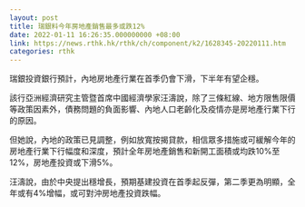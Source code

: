 ```yaml
---
layout: post
title: 瑞銀料今年房地產銷售最多或跌12%
date: 2022-01-11 16:26:35.000000000 +08:00
link: https://news.rthk.hk/rthk/ch/component/k2/1628345-20220111.htm
categories: rthk
---
```


瑞銀投資銀行預計，內地房地產行業在首季仍會下滑，下半年有望企穩。

該行亞洲經濟研究主管暨首席中國經濟學家汪濤說，除了三條紅線、地方限售限價等政策因素外，債務問題的負面影響、內地人口老齡化及疫情亦是房地產行業下行的原因。

但她說，內地的政策已見調整，例如放寬按揭貸款，相信眾多措施或可緩解今年的房地產行業下行幅度和深度，預計全年房地產銷售和新開工面積或均跌10%至12%，房地產投資或下滑5%。

汪濤說，由於中央提出穩增長，預期基建投資在首季起反彈，第二季更為明顯，全年或有4%增幅，或可對沖房地產投資跌幅。
